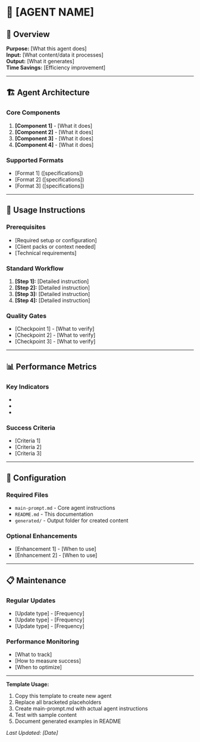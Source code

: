 # 🤖 [AGENT NAME] 

## 📝 Overview
**Purpose:** [What this agent does]  
**Input:** [What content/data it processes]  
**Output:** [What it generates]  
**Time Savings:** [Efficiency improvement]

---

## 🏗️ Agent Architecture

### Core Components
1. **[Component 1]** - [What it does]
2. **[Component 2]** - [What it does]  
3. **[Component 3]** - [What it does]
4. **[Component 4]** - [What it does]

### Supported Formats
- [Format 1] ([specifications])
- [Format 2] ([specifications])
- [Format 3] ([specifications])

---

## 🎯 Usage Instructions

### Prerequisites
- [Required setup or configuration]
- [Client packs or context needed]
- [Technical requirements]

### Standard Workflow
1. **[Step 1]:** [Detailed instruction]
2. **[Step 2]:** [Detailed instruction]
3. **[Step 3]:** [Detailed instruction]
4. **[Step 4]:** [Detailed instruction]

### Quality Gates
- [Checkpoint 1] - [What to verify]
- [Checkpoint 2] - [What to verify]
- [Checkpoint 3] - [What to verify]

---

## 📊 Performance Metrics

### Key Indicators
- [Metric 1]: [Target/benchmark]
- [Metric 2]: [Target/benchmark]
- [Metric 3]: [Target/benchmark]

### Success Criteria
- [Criteria 1]
- [Criteria 2]
- [Criteria 3]

---

## 🔧 Configuration

### Required Files
- `main-prompt.md` - Core agent instructions
- `README.md` - This documentation
- `generated/` - Output folder for created content

### Optional Enhancements
- [Enhancement 1] - [When to use]
- [Enhancement 2] - [When to use]

---

## 📋 Maintenance

### Regular Updates
- [Update type] - [Frequency]
- [Update type] - [Frequency]
- [Update type] - [Frequency]

### Performance Monitoring
- [What to track]
- [How to measure success]
- [When to optimize]

---

**Template Usage:**
1. Copy this template to create new agent
2. Replace all bracketed placeholders
3. Create main-prompt.md with actual agent instructions
4. Test with sample content
5. Document generated examples in README

*Last Updated: [Date]*